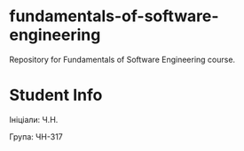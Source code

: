 # fundamentals-of-software-engineering
Repository for  Fundamentals of Software Engineering course.
# Student Info

Ініціали: Ч.Н.

Група: ЧН-317
